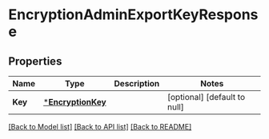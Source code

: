 # EncryptionAdminExportKeyResponse

## Properties
Name | Type | Description | Notes
------------ | ------------- | ------------- | -------------
**Key** | [***EncryptionKey**](encryptionKey.md) |  | [optional] [default to null]

[[Back to Model list]](../../README.md#documentation-for-models) [[Back to API list]](../../README.md#documentation-for-api-endpoints) [[Back to README]](../../README.md)


